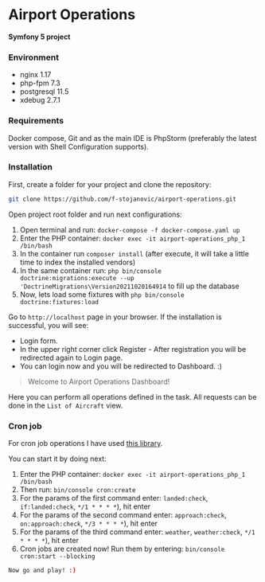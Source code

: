 # Airport Operations

**Symfony 5 project**

### Environment
- nginx 1.17
- php-fpm 7.3
- postgresql 11.5
- xdebug 2.7.1

### Requirements
Docker compose, Git and as the main IDE is PhpStorm (preferably the latest version with Shell Configuration supports).

### Installation
First, create a folder for your project and clone the repository:

```bash
git clone https://github.com/f-stojanovic/airport-operations.git
```

Open project root folder and run next configurations:
1. Open terminal and run: `docker-compose -f docker-compose.yaml up`
2. Enter the PHP container: `docker exec -it airport-operations_php_1 /bin/bash`
3. In the container run `composer install` (after execute, it will take a little time to index the installed vendors)
4. In the same container run: `php bin/console doctrine:migrations:execute --up 'DoctrineMigrations\Version20211020164914` to fill up the database
5. Now, lets load some fixtures with `php bin/console doctrine:fixtures:load`

Go to `http://localhost` page in your browser. If the installation is successful, you will see:
- Login form. 
- In the upper right corner click Register -
After registration you will be redirected again to Login page.
- You can login now and you will be redirected to Dashboard. :) 

> Welcome to Airport Operations Dashboard!

Here you can perform all operations defined in the task. All requests can be done in the `List of Aircraft` view.

### Cron job

For cron job operations I have used [this library](https://github.com/Cron/Symfony-Bundle).

You can start it by doing next:

1. Enter the PHP container: `docker exec -it airport-operations_php_1 /bin/bash`
2. Then run: `bin/console cron:create`
3. For the params of the first command enter: `landed:check`, `if:landed:check`, `*/1 * * * *`), hit enter
4. For the params of the second command enter: `approach:check`, `on:approach:check`, `*/3 * * * *`), hit enter
5. For the params of the third command enter: `weather`, `weather:check`, `*/1 * * * *`), hit enter
6. Cron jobs are created now! Run them by entering: `bin/console cron:start --blocking`

```bash
Now go and play! :)
```

